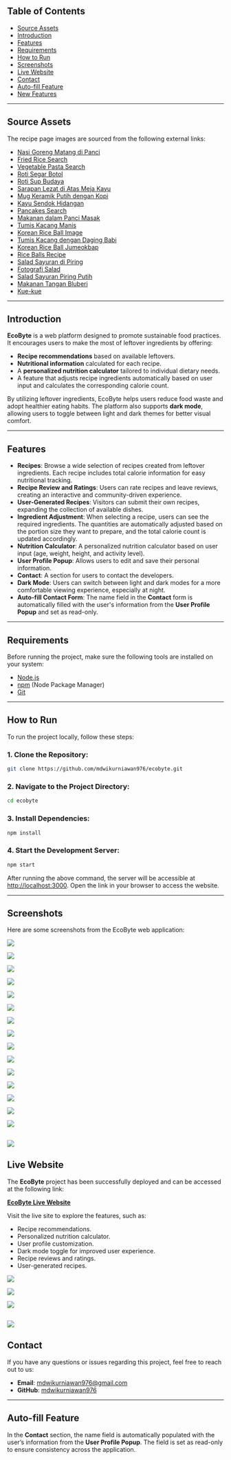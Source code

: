 ## **Table of Contents**
- [Source Assets](#source-assets)
- [Introduction](#introduction)
- [Features](#features)
- [Requirements](#requirements)
- [How to Run](#how-to-run)
- [Screenshots](#screenshots)
- [Live Website](#live-website)
- [Contact](#contact)
- [Auto-fill Feature](#auto-fill-feature)
- [New Features](#new-features)

---

## **Source Assets**
The recipe page images are sourced from the following external links:

- [Nasi Goreng Matang di Panci](https://www.pexels.com/id-id/foto/nasi-goreng-matang-di-panci-6937455/)
- [Fried Rice Search](https://www.pexels.com/id-id/pencarian/fried%20rice/)
- [Vegetable Pasta Search](https://www.pexels.com/id-id/pencarian/Vegetable%20Pasta/)
- [Roti Segar Botol](https://www.pexels.com/id-id/foto/roti-segar-botol-pandangan-atas-8601410/)
- [Roti Sup Budaya](https://www.pexels.com/id-id/foto/roti-sup-budaya-kultur-8601386/)
- [Sarapan Lezat di Atas Meja Kayu](https://www.pexels.com/id-id/foto/sarapan-lezat-disajikan-di-atas-meja-kayu-5591699/)
- [Mug Keramik Putih dengan Kopi](https://www.pexels.com/id-id/foto/orang-memegang-mug-keramik-putih-dengan-kopi-5720780/)
- [Kayu Sendok Hidangan](https://www.pexels.com/id-id/foto/kayu-sendok-hidangan-meja-4099238/)
- [Pancakes Search](https://www.pexels.com/id-id/pencarian/Pancakes/)
- [Makanan dalam Panci Masak](https://www.pexels.com/id-id/foto/makanan-dimasak-dalam-panci-masak-black-metal-878014/)
- [Tumis Kacang Manis](https://www.pexels.com/id-id/foto/tumis-kacang-manis-3298693/)
- [Korean Rice Ball Image](https://www.google.com/url?sa=i&url=https%3A%2F%2Fcookpad.com%2Fid%2Fresep%2F212798-korean-rice-ball)
- [Tumis Kacang dengan Daging Babi](https://www.pexels.com/id-id/foto/tumis-kacang-dengan-daging-babi-724298/)
- [Korean Rice Ball Jumeokbap](https://www.google.com/url?sa=i&url=https%3A%2F%2Fyejiskitchenstories.com%2Fkorean-rice-balls-jumeokbap%2F)
- [Rice Balls Recipe](https://www.google.com/url?sa=i&url=https%3A%2F%2Fcookwithamber.com%2Frice-balls%2F)
- [Salad Sayuran di Piring](https://www.pexels.com/id-id/foto/salad-sayuran-di-piring-1059905/)
- [Fotografi Salad](https://www.pexels.com/id-id/foto/fotografi-salad-dari-dekat-806361/)
- [Salad Sayuran Piring Putih](https://www.pexels.com/id-id/foto/salad-sayuran-di-piring-keramik-putih-1211887/)
- [Makanan Tangan Bluberi](https://www.pexels.com/id-id/foto/makanan-tangan-bluberi-pencuci-mulut-5702852/)
- [Kue-kue](https://www.pexels.com/id-id/foto/kue-kue-47812/)

---
## **Introduction**
**EcoByte** is a web platform designed to promote sustainable food practices. It encourages users to make the most of leftover ingredients by offering:
- **Recipe recommendations** based on available leftovers.
- **Nutritional information** calculated for each recipe.
- A **personalized nutrition calculator** tailored to individual dietary needs.
- A feature that adjusts recipe ingredients automatically based on user input and calculates the corresponding calorie count.

By utilizing leftover ingredients, EcoByte helps users reduce food waste and adopt healthier eating habits. The platform also supports **dark mode**, allowing users to toggle between light and dark themes for better visual comfort.

---

## **Features**
- **Recipes**: Browse a wide selection of recipes created from leftover ingredients. Each recipe includes total calorie information for easy nutritional tracking.
- **Recipe Review and Ratings**: Users can rate recipes and leave reviews, creating an interactive and community-driven experience.
- **User-Generated Recipes**: Visitors can submit their own recipes, expanding the collection of available dishes.
- **Ingredient Adjustment**: When selecting a recipe, users can see the required ingredients. The quantities are automatically adjusted based on the portion size they want to prepare, and the total calorie count is updated accordingly.
- **Nutrition Calculator**: A personalized nutrition calculator based on user input (age, weight, height, and activity level).
- **User Profile Popup**: Allows users to edit and save their personal information.
- **Contact**: A section for users to contact the developers.
- **Dark Mode**: Users can switch between light and dark modes for a more comfortable viewing experience, especially at night.
- **Auto-fill Contact Form**: The name field in the **Contact** form is automatically filled with the user's information from the **User Profile Popup** and set as read-only.

---


## **Requirements**
Before running the project, make sure the following tools are installed on your system:
- [Node.js](https://nodejs.org/)
- [npm](https://www.npmjs.com/) (Node Package Manager)
- [Git](https://git-scm.com/)

---

## **How to Run**
To run the project locally, follow these steps:

### 1. Clone the Repository:
```bash
git clone https://github.com/mdwikurniawan976/ecobyte.git
```

### 2. Navigate to the Project Directory:
```bash
cd ecobyte
```

### 3. Install Dependencies:
```bash
npm install
```

### 4. Start the Development Server:
```bash
npm start
```
After running the above command, the server will be accessible at [http://localhost:3000](http://localhost:3000). Open the link in your browser to access the website.

---

## **Screenshots**
Here are some screenshots from the EcoByte web application:


![](https://github.com/mdwikurniawan976/screenshots/blob/b546500f277ba69fc3401b091c7ddbb39b53c4c2/Screenshot%202024-09-28%20195201.png)

![](https://github.com/mdwikurniawan976/screenshots/blob/main/Screenshot%202024-09-28%20212306.png)

![](https://github.com/mdwikurniawan976/screenshots/blob/b546500f277ba69fc3401b091c7ddbb39b53c4c2/Screenshot%202024-09-28%20195217.png)

![](https://github.com/mdwikurniawan976/screenshots/blob/main/Screenshot%202024-09-28%20195238.png)

![](https://github.com/mdwikurniawan976/screenshots/blob/main/Screenshot%202024-09-28%20195251.png)

![](https://github.com/mdwikurniawan976/screenshots/blob/main/Screenshot%202024-10-17%20143435.png)

![](https://github.com/mdwikurniawan976/screenshots/blob/main/Screenshot%202024-09-28%20195309.png)

![](https://github.com/mdwikurniawan976/screenshots/blob/main/Screenshot%202024-09-28%20195328.png)

![](https://github.com/mdwikurniawan976/screenshots/blob/main/Screenshot%202024-09-28%20195350.png)

![](https://github.com/mdwikurniawan976/screenshots/blob/main/Screenshot%202024-10-17%20143418.png)

![](https://github.com/mdwikurniawan976/screenshots/blob/main/Screenshot%202024-09-28%20195426.png)

![](https://github.com/mdwikurniawan976/screenshots/blob/main/Screenshot%202024-10-17%20143507.png)

![](https://github.com/mdwikurniawan976/screenshots/blob/main/Screenshot%202024-09-29%20173104.png)

![](https://github.com/mdwikurniawan976/screenshots/blob/main/Screenshot%202024-09-29%20173315.png)

![](https://github.com/mdwikurniawan976/screenshots/blob/main/Screenshot%202024-10-17%20143723.png)

![](https://github.com/mdwikurniawan976/screenshots/blob/main/Screenshot%202024-09-29%20191058.png)
---


## **Live Website**
The **EcoByte** project has been successfully deployed and can be accessed at the following link:

[**EcoByte Live Website**](https://ecobytefinal.vercel.app/)

Visit the live site to explore the features, such as:
- Recipe recommendations.
- Personalized nutrition calculator.
- User profile customization.
- Dark mode toggle for improved user experience.
- Recipe reviews and ratings.
- User-generated recipes.

![](https://github.com/mdwikurniawan976/screenshots/blob/main/Screenshot%202024-09-29%20192310.png)

![](https://github.com/mdwikurniawan976/screenshots/blob/main/Screenshot%202024-09-29%20192317.png)

![](https://github.com/mdwikurniawan976/screenshots/blob/main/Screenshot%202024-09-29%20072902.png)

![](https://github.com/mdwikurniawan976/screenshots/blob/main/Screenshot%202024-09-29%20192251.png)
---

## **Contact**
If you have any questions or issues regarding this project, feel free to reach out to us:

- **Email**: mdwikurniawan976@gmail.com
- **GitHub**: [mdwikurniawan976](https://github.com/mdwikurniawan976)

---

## **Auto-fill Feature**
In the **Contact** section, the name field is automatically populated with the user’s information from the **User Profile Popup**. The field is set as read-only to ensure consistency across the application.


